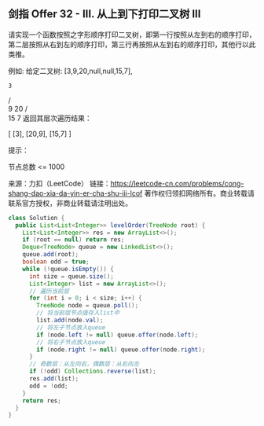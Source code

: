 ## 剑指 Offer 32 - III. 从上到下打印二叉树 III

请实现一个函数按照之字形顺序打印二叉树，即第一行按照从左到右的顺序打印，第二层按照从右到左的顺序打印，第三行再按照从左到右的顺序打印，其他行以此类推。

 

例如:
给定二叉树: [3,9,20,null,null,15,7],

    3
   / \
  9  20
    /  \
   15   7
返回其层次遍历结果：

[
  [3],
  [20,9],
  [15,7]
]


提示：

节点总数 <= 1000

来源：力扣（LeetCode）
链接：https://leetcode-cn.com/problems/cong-shang-dao-xia-da-yin-er-cha-shu-iii-lcof
著作权归领扣网络所有。商业转载请联系官方授权，非商业转载请注明出处。

```java
class Solution {
  public List<List<Integer>> levelOrder(TreeNode root) {
    List<List<Integer>> res = new ArrayList<>();
    if (root == null) return res;
    Deque<TreeNode> queue = new LinkedList<>();
    queue.add(root);
    boolean odd = true;
    while (!queue.isEmpty()) {
      int size = queue.size();
      List<Integer> list = new ArrayList<>();
      // 遍历当前层
      for (int i = 0; i < size; i++) {
        TreeNode node = queue.poll();
        // 将当前层节点值存入list中
        list.add(node.val);
        // 将左子节点放入queue
        if (node.left != null) queue.offer(node.left);
        // 将右子节点放入queue
        if (node.right != null) queue.offer(node.right);
      }
      // 奇数层：从左向右，偶数层：从右向左
      if (!odd) Collections.reverse(list);
      res.add(list);
      odd = !odd;
    }
    return res;
  }
}
```

